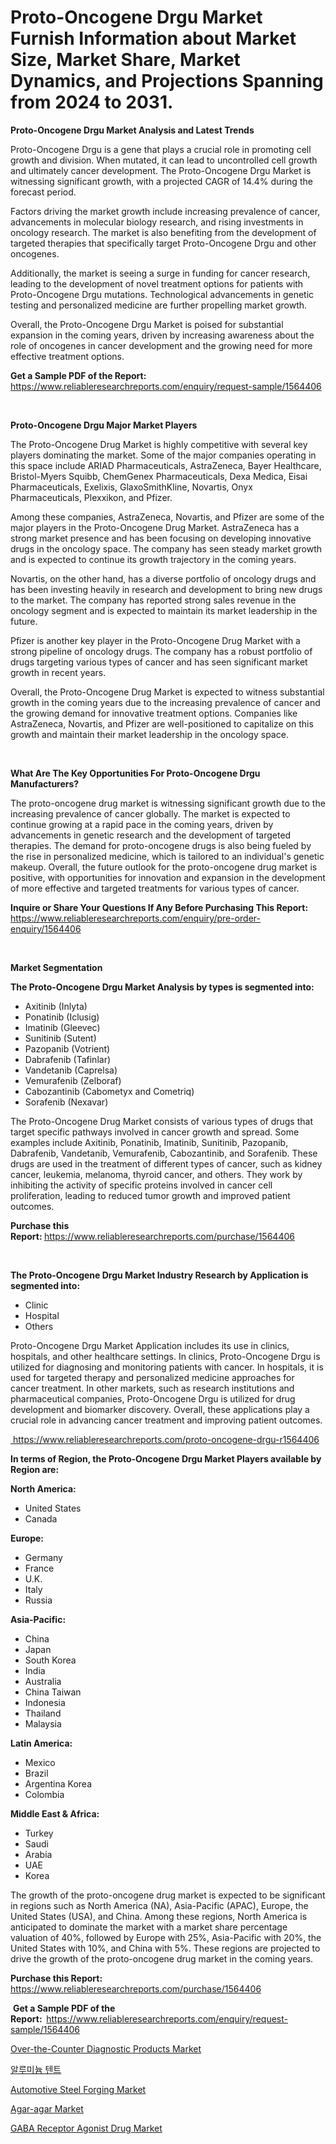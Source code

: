 <p><h1>Proto-Oncogene Drgu Market Furnish Information about Market Size, Market Share, Market Dynamics, and Projections Spanning from 2024 to 2031.</h1></p><p><strong>Proto-Oncogene Drgu Market Analysis and Latest Trends</strong></p>
<p><p>Proto-Oncogene Drgu is a gene that plays a crucial role in promoting cell growth and division. When mutated, it can lead to uncontrolled cell growth and ultimately cancer development. The Proto-Oncogene Drgu Market is witnessing significant growth, with a projected CAGR of 14.4% during the forecast period. </p><p>Factors driving the market growth include increasing prevalence of cancer, advancements in molecular biology research, and rising investments in oncology research. The market is also benefiting from the development of targeted therapies that specifically target Proto-Oncogene Drgu and other oncogenes.</p><p>Additionally, the market is seeing a surge in funding for cancer research, leading to the development of novel treatment options for patients with Proto-Oncogene Drgu mutations. Technological advancements in genetic testing and personalized medicine are further propelling market growth.</p><p>Overall, the Proto-Oncogene Drgu Market is poised for substantial expansion in the coming years, driven by increasing awareness about the role of oncogenes in cancer development and the growing need for more effective treatment options.</p></p>
<p><strong>Get a Sample PDF of the Report:&nbsp;</strong> <a href="https://www.reliableresearchreports.com/enquiry/request-sample/1564406">https://www.reliableresearchreports.com/enquiry/request-sample/1564406</a></p>
<p>&nbsp;</p>
<p><strong>Proto-Oncogene Drgu Major Market Players</strong></p>
<p><p>The Proto-Oncogene Drug Market is highly competitive with several key players dominating the market. Some of the major companies operating in this space include ARIAD Pharmaceuticals, AstraZeneca, Bayer Healthcare, Bristol-Myers Squibb, ChemGenex Pharmaceuticals, Dexa Medica, Eisai Pharmaceuticals, Exelixis, GlaxoSmithKline, Novartis, Onyx Pharmaceuticals, Plexxikon, and Pfizer.</p><p>Among these companies, AstraZeneca, Novartis, and Pfizer are some of the major players in the Proto-Oncogene Drug Market. AstraZeneca has a strong market presence and has been focusing on developing innovative drugs in the oncology space. The company has seen steady market growth and is expected to continue its growth trajectory in the coming years.</p><p>Novartis, on the other hand, has a diverse portfolio of oncology drugs and has been investing heavily in research and development to bring new drugs to the market. The company has reported strong sales revenue in the oncology segment and is expected to maintain its market leadership in the future.</p><p>Pfizer is another key player in the Proto-Oncogene Drug Market with a strong pipeline of oncology drugs. The company has a robust portfolio of drugs targeting various types of cancer and has seen significant market growth in recent years.</p><p>Overall, the Proto-Oncogene Drug Market is expected to witness substantial growth in the coming years due to the increasing prevalence of cancer and the growing demand for innovative treatment options. Companies like AstraZeneca, Novartis, and Pfizer are well-positioned to capitalize on this growth and maintain their market leadership in the oncology space.</p></p>
<p>&nbsp;</p>
<p><strong>What Are The Key Opportunities For Proto-Oncogene Drgu Manufacturers?</strong></p>
<p><p>The proto-oncogene drug market is witnessing significant growth due to the increasing prevalence of cancer globally. The market is expected to continue growing at a rapid pace in the coming years, driven by advancements in genetic research and the development of targeted therapies. The demand for proto-oncogene drugs is also being fueled by the rise in personalized medicine, which is tailored to an individual's genetic makeup. Overall, the future outlook for the proto-oncogene drug market is positive, with opportunities for innovation and expansion in the development of more effective and targeted treatments for various types of cancer.</p></p>
<p><strong>Inquire or Share Your Questions If Any Before Purchasing This Report:</strong> <a href="https://www.reliableresearchreports.com/enquiry/pre-order-enquiry/1564406">https://www.reliableresearchreports.com/enquiry/pre-order-enquiry/1564406</a></p>
<p>&nbsp;</p>
<p><strong>Market Segmentation</strong></p>
<p><strong>The Proto-Oncogene Drgu Market Analysis by types is segmented into:</strong></p>
<p><ul><li>Axitinib (Inlyta)</li><li>Ponatinib (Iclusig)</li><li>Imatinib (Gleevec)</li><li>Sunitinib (Sutent)</li><li>Pazopanib (Votrient)</li><li>Dabrafenib (Tafinlar)</li><li>Vandetanib (Caprelsa)</li><li>Vemurafenib (Zelboraf)</li><li>Cabozantinib (Cabometyx and Cometriq)</li><li>Sorafenib (Nexavar)</li></ul></p>
<p><p>The Proto-Oncogene Drug Market consists of various types of drugs that target specific pathways involved in cancer growth and spread. Some examples include Axitinib, Ponatinib, Imatinib, Sunitinib, Pazopanib, Dabrafenib, Vandetanib, Vemurafenib, Cabozantinib, and Sorafenib. These drugs are used in the treatment of different types of cancer, such as kidney cancer, leukemia, melanoma, thyroid cancer, and others. They work by inhibiting the activity of specific proteins involved in cancer cell proliferation, leading to reduced tumor growth and improved patient outcomes.</p></p>
<p><strong>Purchase this Report:&nbsp;</strong><a href="https://www.reliableresearchreports.com/purchase/1564406">https://www.reliableresearchreports.com/purchase/1564406</a></p>
<p>&nbsp;</p>
<p><strong>The Proto-Oncogene Drgu Market Industry Research by Application is segmented into:</strong></p>
<p><ul><li>Clinic</li><li>Hospital</li><li>Others</li></ul></p>
<p><p>Proto-Oncogene Drgu Market Application includes its use in clinics, hospitals, and other healthcare settings. In clinics, Proto-Oncogene Drgu is utilized for diagnosing and monitoring patients with cancer. In hospitals, it is used for targeted therapy and personalized medicine approaches for cancer treatment. In other markets, such as research institutions and pharmaceutical companies, Proto-Oncogene Drgu is utilized for drug development and biomarker discovery. Overall, these applications play a crucial role in advancing cancer treatment and improving patient outcomes.</p></p>
<p><a href="https://www.reliableresearchreports.com/proto-oncogene-drgu-r1564406">&nbsp;https://www.reliableresearchreports.com/proto-oncogene-drgu-r1564406</a></p>
<p><strong>In terms of Region, the Proto-Oncogene Drgu Market Players available by Region are:</strong></p>
<p>
    <p> <strong> North America: </strong>
        <ul>
            <li>United States</li>
            <li>Canada</li>
        </ul>
        </p> 
    <p> <strong> Europe: </strong>
        <ul>
            <li>Germany</li>
            <li>France</li>
            <li>U.K.</li>
            <li>Italy</li>
            <li>Russia</li>
        </ul>
        </p> 
    <p> <strong> Asia-Pacific: </strong>
        <ul>
            <li>China</li>
            <li>Japan</li>
            <li>South Korea</li>
            <li>India</li>
            <li>Australia</li>
            <li>China Taiwan</li>
            <li>Indonesia</li>
            <li>Thailand</li>
            <li>Malaysia</li>
        </ul>
        </p> 
    <p> <strong> Latin America: </strong>
        <ul>
            <li>Mexico</li>
            <li>Brazil</li>
            <li>Argentina Korea</li>
            <li>Colombia</li>
        </ul>
        </p> 
    <p> <strong> Middle East & Africa: </strong>
        <ul>
            <li>Turkey</li>
            <li>Saudi</li>
            <li>Arabia</li>
            <li>UAE</li>
            <li>Korea</li>
        </ul>
    </p>
    </p>
<p><p>The growth of the proto-oncogene drug market is expected to be significant in regions such as North America (NA), Asia-Pacific (APAC), Europe, the United States (USA), and China. Among these regions, North America is anticipated to dominate the market with a market share percentage valuation of 40%, followed by Europe with 25%, Asia-Pacific with 20%, the United States with 10%, and China with 5%. These regions are projected to drive the growth of the proto-oncogene drug market in the coming years.</p></p>
<p><strong>Purchase this Report: </strong><a href="https://www.reliableresearchreports.com/purchase/1564406">https://www.reliableresearchreports.com/purchase/1564406</a></p>
<p>&nbsp;<strong>Get a Sample PDF of the Report:&nbsp;&nbsp;</strong><a href="https://www.reliableresearchreports.com/enquiry/request-sample/1564406">https://www.reliableresearchreports.com/enquiry/request-sample/1564406</a></p>
<p><strong></strong></p>
<p><p><a href="https://github.com/jodemen/Market-Research-Report-List-2/blob/main/over-the-counter-diagnostic-products-market.md">Over-the-Counter Diagnostic Products Market</a></p><p><a href="https://github.com/wallacBahrtyinger567686/Market-Research-Report-List-1/blob/main/886373257344.md">알루미늄 텐트</a></p><p><a href="https://www.linkedin.com/pulse/automotive-steel-forging-market-share-evolution-growth-trends-stnlf">Automotive Steel Forging Market</a></p><p><a href="https://issuu.com/reportprime-2/docs/agar-agar-market-size-2030.pptx">Agar-agar Market</a></p><p><a href="https://github.com/Sarissaschmalingtr6fz2739/Market-Research-Report-List-2/blob/main/gaba-receptor-agonist-drug-market.md">GABA Receptor Agonist Drug Market</a></p></p>